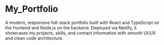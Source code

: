 # My_Portfolio
A modern, responsive full-stack portfolio built with React and TypeScript on the frontend and Node.js on the backend. Deployed via Netlify, it showcases my projects, skills, and contact information with smooth UI/UX and clean code architecture.
